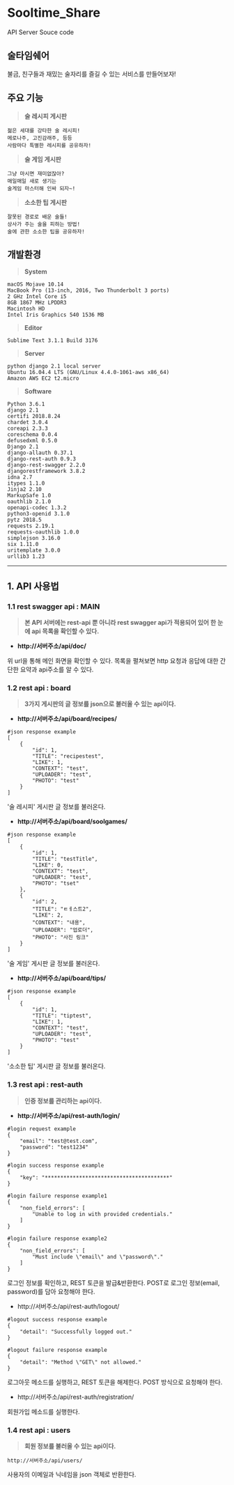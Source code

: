 # Sooltime_Share
API Server Souce code

## 술타임쉐어

불금, 친구들과 재밌는 술자리를 즐길 수 있는 서비스를 만들어보자!

## 주요 기능

> **술 레시피 게시판**

	젊은 세대를 강타한 술 레시피!
	메로나주, 고진감래주, 등등
	사람마다 특별한 레시피를 공유하자!

> **술 게임 게시판**

	그냥 마시면 재미없잖아?
	매일매일 새로 생기는 
	술게임 마스터해 인싸 되자~!

> **소소한 팁 게시판**

	잘못된 경로로 배운 술들!
	상사가 주는 술을 피하는 방법!
	술에 관한 소소한 팁을 공유하자!

## 개발환경

> **System**

	macOS Mojave 10.14
	MacBook Pro (13-inch, 2016, Two Thunderbolt 3 ports)
	2 GHz Intel Core i5
	8GB 1867 MHz LPDDR3
	Macintosh HD
	Intel Iris Graphics 540 1536 MB

> **Editor**

	Sublime Text 3.1.1 Build 3176

> **Server**

	python django 2.1 local server
	Ubuntu 16.04.4 LTS (GNU/Linux 4.4.0-1061-aws x86_64)
	Amazon AWS EC2 t2.micro

> **Software**

	Python 3.6.1
	django 2.1
	certifi 2018.8.24
	chardet 3.0.4
	coreapi 2.3.3
	coreschema 0.0.4
	defusedxml 0.5.0
	Django 2.1
	django-allauth 0.37.1
	django-rest-auth 0.9.3
	django-rest-swagger 2.2.0
	djangorestframework 3.8.2
	idna 2.7
	itypes 1.1.0
	Jinja2 2.10
	MarkupSafe 1.0
	oauthlib 2.1.0
	openapi-codec 1.3.2
	python3-openid 3.1.0
	pytz 2018.5
	requests 2.19.1
	requests-oauthlib 1.0.0
	simplejson 3.16.0
	six 1.11.0
	uritemplate 3.0.0
	urllib3 1.23

<hr/>

## 1. API 사용법

### 1.1 rest swagger api : MAIN
> **본 API 서버에는 rest-api 뿐 아니라 rest swagger api가 적용되어 있어 한 눈에 api 목록을 확인할 수 있다.**

* **http://서버주소/api/doc/**

위 url을 통해 메인 화면을 확인할 수 있다.
목록을 펼쳐보면 http 요청과 응답에 대한 간단한 요약과 api주소를 알 수 있다.

### 1.2 rest api : board
> **3가지 게시판의 글 정보를 json으로 불러올 수 있는 api이다.**

* **http://서버주소/api/board/recipes/**

<pre><code>#json response example
[
    {
        "id": 1,
        "TITLE": "recipestest",
        "LIKE": 1,
        "CONTEXT": "test",
        "UPLOADER": "test",
        "PHOTO": "test"
    }
]
</code></pre>

'술 레시피' 게시판 글 정보를 불러온다.

* **http://서버주소/api/board/soolgames/**

<pre><code>#json response example
[
    {
        "id": 1,
        "TITLE": "testTitle",
        "LIKE": 0,
        "CONTEXT": "test",
        "UPLOADER": "test",
        "PHOTO": "tset"
    },
    {
        "id": 2,
        "TITLE": "ㅌㅔ스트2",
        "LIKE": 2,
        "CONTEXT": "내용",
        "UPLOADER": "업로더",
        "PHOTO": "사진 링크"
    }
]
</code></pre>

'술 게임' 게시판 글 정보를 불러온다.

* **http://서버주소/api/board/tips/**

<pre><code>#json response example
[
    {
        "id": 1,
        "TITLE": "tiptest",
        "LIKE": 1,
        "CONTEXT": "test",
        "UPLOADER": "test",
        "PHOTO": "test"
    }
]
</code></pre>

'소소한 팁' 게시판 글 정보를 불러온다.

### 1.3 rest api : rest-auth
> **인증 정보를 관리하는 api이다.**

* **http://서버주소/api/rest-auth/login/**

<pre><code>#login request example
{
    "email": "test@test.com",
    "password": "test1234"
}
</code></pre>

<pre><code>#login success response example
{
    "key": "****************************************"
}
</code></pre>

<pre><code>#login failure response example1
{
    "non_field_errors": [
        "Unable to log in with provided credentials."
    ]
}
</code></pre>

<pre><code>#login failure response example2
{
    "non_field_errors": [
        "Must include \"email\" and \"password\"."
    ]
}
</code></pre>

로그인 정보를 확인하고, REST 토큰을 발급&반환한다.
POST로 로그인 정보(email, password)를 담아 요청해야 한다.

* http://서버주소/api/rest-auth/logout/

<pre><code>#logout success response example
{
    "detail": "Successfully logged out."
}
</code></pre>

<pre><code>#logout failure response example
{
    "detail": "Method \"GET\" not allowed."
}
</code></pre>

로그아웃 메소드를 실행하고, REST 토큰을 해제한다.
POST 방식으로 요청해야 한다.

* http://서버주소/api/rest-auth/registration/

회원가입 메소드를 실행한다.

### 1.4 rest api : users
> **회원 정보를 불러올 수 있는 api이다.**

	http://서버주소/api/users/
사용자의 이메일과 닉네임을 json 객체로 반환한다.